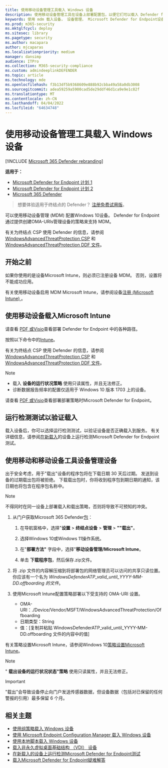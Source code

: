 ```yaml
---
title: 使用移动设备管理工具载入 Windows 设备
description: 使用移动设备管理工具在设备上部署配置包，以便它们可以载入 Defender for Endpoint 服务。
keywords: 使用 mdm 载入设备， 设备管理， Microsoft Defender for Endpoint设备， mdm
ms.prod: m365-security
ms.mktglfcycl: deploy
ms.sitesec: library
ms.pagetype: security
ms.author: macapara
author: mjcaparas
ms.localizationpriority: medium
manager: dansimp
audience: ITPro
ms.collection: M365-security-compliance
ms.custom: admindeeplinkDEFENDER
ms.topic: article
ms.technology: mde
ms.openlocfilehash: f3b13df5b9368609e888b92cbba49a58a0db3008
ms.sourcegitcommit: adea59259a5900cad5de29ddf46d1ca9e9e1c82f
ms.translationtype: MT
ms.contentlocale: zh-CN
ms.lasthandoff: 04/04/2022
ms.locfileid: "64634748"
---
```

# <a name="onboard-windows-devices-using-mobile-device-management-tools"></a>使用移动设备管理工具载入 Windows 设备

[!INCLUDE [Microsoft 365 Defender rebranding](../../includes/microsoft-defender.md)]

**适用于：**
- [Microsoft Defender for Endpoint 计划 1](https://go.microsoft.com/fwlink/p/?linkid=2154037)
- [Microsoft Defender for Endpoint 计划 2](https://go.microsoft.com/fwlink/p/?linkid=2154037)
- [Microsoft 365 Defender](https://go.microsoft.com/fwlink/?linkid=2118804)

> 想要体验适用于终结点的 Defender？ [注册免费试用版](https://signup.microsoft.com/create-account/signup?products=7f379fee-c4f9-4278-b0a1-e4c8c2fcdf7e&ru=https://aka.ms/MDEp2OpenTrial?ocid=docs-wdatp-configureendpointsmdm-abovefoldlink)。

可以使用移动设备管理 (MDM) 配置Windows 10设备。 Defender for Endpoint 通过提供创建OMA-URIs管理设备的策略来支持 MDM。


有关为终结点 CSP 使用 Defender 的信息，请参阅 [WindowsAdvancedThreatProtection CSP](https://msdn.microsoft.com/library/windows/hardware/mt723296(v=vs.85).aspx) 和 [WindowsAdvancedThreatProtection DDF 文件](https://msdn.microsoft.com/library/windows/hardware/mt723297(v=vs.85).aspx)。

## <a name="before-you-begin"></a>开始之前

如果你使用的是设备Microsoft Intune，则必须已注册设备 MDM。 否则，设置将不能成功应用。

有关使用移动设备启用 MDM Microsoft Intune，请参阅设备[注册 (Microsoft Intune) ](/mem/intune/enrollment/device-enrollment)。

## <a name="onboard-devices-using-microsoft-intune"></a>使用移动设备载入Microsoft Intune

请查看 [PDF 或](https://download.microsoft.com/download/5/6/0/5609001f-b8ae-412f-89eb-643976f6b79c/mde-deployment-strategy.pdf)[Visio](https://download.microsoft.com/download/5/6/0/5609001f-b8ae-412f-89eb-643976f6b79c/mde-deployment-strategy.vsdx)查看部署 Defender for Endpoint 中的各种路径。

按照以下命令中的[Intune](/mem/intune/protect/advanced-threat-protection-configure)。

有关为终结点 CSP 使用 Defender 的信息，请参阅 [WindowsAdvancedThreatProtection CSP](https://msdn.microsoft.com/library/windows/hardware/mt723296(v=vs.85).aspx) 和 [WindowsAdvancedThreatProtection DDF 文件](https://msdn.microsoft.com/library/windows/hardware/mt723297(v=vs.85).aspx)。

> [!NOTE]
>
> - 载入 **设备的运行状况策略** 使用只读属性，并且无法修正。
> - 诊断数据报告频率的配置仅适用于 Windows 10 版本 1703 上的设备。


请查看 [PDF 或](https://download.microsoft.com/download/5/6/0/5609001f-b8ae-412f-89eb-643976f6b79c/mde-deployment-strategy.pdf)[Visio](https://download.microsoft.com/download/5/6/0/5609001f-b8ae-412f-89eb-643976f6b79c/mde-deployment-strategy.vsdx)查看部署部署策略时Microsoft Defender for Endpoint。

## <a name="run-a-detection-test-to-verify-onboarding"></a>运行检测测试以验证载入
载入设备后，你可以选择运行检测测试，以验证设备是否正确载入到服务。 有关详细信息，请参阅[在新载入](run-detection-test.md)的设备上运行检测Microsoft Defender for Endpoint测试。


## <a name="offboard-and-monitor-devices-using-mobile-device-management-tools"></a>使用移动和移动设备工具设备管理设备

出于安全考虑，用于"载出"设备的程序包将在下载日期 30 天后过期。 发送到设备的过期载出包将被拒绝。 下载载出包时，你将收到程序包到期日期的通知，该日期也将包含在程序包名称中。

> [!NOTE]
> 不得同时在同一设备上部署载入和载出策略，否则将导致不可预知的冲突。

1. 从门户获取Microsoft 365 Defender<a href="https://go.microsoft.com/fwlink/p/?linkid=2077139" target="_blank">包</a>：

   1. 在导航窗格中，选择"**设置** \> **终结点设备** \> **管理** \> **""载出"**。

   1. 选择Windows 10或Windows 11操作系统。

   1. 在"**部署方法"** 字段中，选择"**移动设备管理/Microsoft Intune**。

   1. 单击 **下载程序包**，然后保存.zip文件。

2. 将 .zip 文件的内容解压缩到将部署包的网络管理员可以访问的共享只读位置。 你应该有一个名为 *WindowsDefenderATP_valid_until_YYYY-MM-DD.offboarding 的文件*。

3. 使用Microsoft Intune配置策略部署以下受支持的 OMA-URI 设置。
   - OMA-URI：./Device/Vendor/MSFT/WindowsAdvancedThreatProtection/Offboarding
   - 日期类型：String
   - 值：[复制并粘贴 WindowsDefenderATP_valid_until_YYYY-MM-DD.offboarding 文件的内容中的值]

有关策略设置Microsoft Intune，请参阅Windows 10[策略设置Microsoft Intune](/mem/intune/configuration/custom-settings-windows-10)。

> [!NOTE]
> " **载出设备的运行状况状态"策略** 使用只读属性，并且无法修正。

> [!IMPORTANT]
> "载出"会导致设备停止向门户发送传感器数据，但设备数据（包括对已保留的任何警报的引用）最多保留 6 个月。

## <a name="related-topics"></a>相关主题
- [使用组策略载入 Windows 设备](configure-endpoints-gp.md)
- [使用 Microsoft Endpoint Configuration Manager 载入 Windows 设备](configure-endpoints-sccm.md)
- [使用本地脚本载入 Windows 设备](configure-endpoints-script.md)
- [载入非永久虚拟桌面基础结构 （VDI） 设备](configure-endpoints-vdi.md)
- [在新载入的设备上运行检测Microsoft Defender for Endpoint测试](run-detection-test.md)
- [载入Microsoft Defender for Endpoint疑难解答](troubleshoot-onboarding.md)
